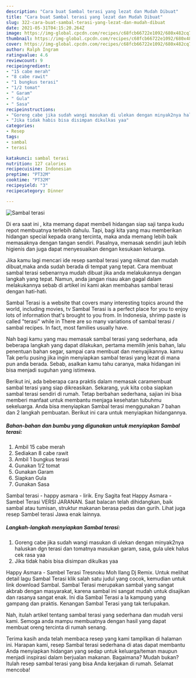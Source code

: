 ```yaml
---
description: "Cara buat Sambal terasi yang lezat dan Mudah Dibuat"
title: "Cara buat Sambal terasi yang lezat dan Mudah Dibuat"
slug: 322-cara-buat-sambal-terasi-yang-lezat-dan-mudah-dibuat
date: 2021-05-31T04:15:20.264Z
image: https://img-global.cpcdn.com/recipes/c68fcb66722e1092/680x482cq70/sambal-terasi-foto-resep-utama.jpg
thumbnail: https://img-global.cpcdn.com/recipes/c68fcb66722e1092/680x482cq70/sambal-terasi-foto-resep-utama.jpg
cover: https://img-global.cpcdn.com/recipes/c68fcb66722e1092/680x482cq70/sambal-terasi-foto-resep-utama.jpg
author: Ralph Ingram
ratingvalue: 4.6
reviewcount: 9
recipeingredient:
- "15 cabe merah"
- "8 cabe rawit"
- "1 bungkus terasi"
- "1/2 tomat"
- " Garam"
- " Gula"
- " Sasa"
recipeinstructions:
- "Goreng cabe jika sudah wangi masukan di ulekan dengan minyak2nya haluskan dgn terasi dan tomatnya masukan garam, sasa, gula ulek halus cek rasa yaa"
- "Jika tidak habis bisa disimpan dikulkas yaa"
categories:
- Resep
tags:
- sambal
- terasi

katakunci: sambal terasi 
nutrition: 127 calories
recipecuisine: Indonesian
preptime: "PT32M"
cooktime: "PT32M"
recipeyield: "3"
recipecategory: Dinner

---
```



![Sambal terasi](https://img-global.cpcdn.com/recipes/c68fcb66722e1092/680x482cq70/sambal-terasi-foto-resep-utama.jpg)

Di era  saat ini , kita memang dapat membeli hidangan siap saji tanpa kudu repot membuatnya terlebih dahulu. Tapi, bagi kita yang mau memberikan hidangan special kepada orang tercinta, maka anda memang lebih baik memasaknya dengan tangan sendiri. Pasalnya, memasak sendiri jauh lebih higienis dan juga dapat menyesuaikan dengan kesukaan keluarga.

Jika kamu lagi mencari ide resep sambal terasi yang nikmat dan mudah dibuat,maka anda sudah berada di tempat yang tepat. Cara membuat sambal terasi  sebenarnya mudah dibuat jika anda melakukannya dengan langkah yang tepat. Namun, anda jangan risau akan gagal dalam melakukannya 
sebab di artikel ini kami akan membahas sambal terasi dengan hati-hati.  

Sambal Terasi is a website that covers many interesting topics around the world, including movies, tv Sambal Terasi is a perfect place for you to enjoy lots of information that&#39;s brought to you from. In Indonesia, shrimp paste is called &#34;terasi&#34; while in There are so many variations of sambal terasi / sambal recipes. In fact, most families usually have.

Nah bagi kamu yang mau memasak sambal terasi yang sederhana, ada beberapa langkah yang dapat dilakukan, pertama memilih jenis bahan, lalu penentuan bahan segar, sampai cara membuat dan menyajikannya. kamu Tak perlu pusing jika ingin menyiapkan sambal terasi yang lezat di mana pun anda berada. Sebab, asalkan kamu  tahu caranya, maka hidangan ini bisa menjadi suguhan yang istimewa.

Berikut ini, ada beberapa cara praktis  dalam memasak caramembuat sambal terasi yang siap dikreasikan. Sekarang, yuk kita coba siapkan sambal terasi sendiri di rumah. Tetap berbahan sederhana, sajian ini bisa memberi manfaat untuk membantu menjaga kesehatan tubuhmu sekeluarga. Anda bisa menyiapkan Sambal terasi menggunakan 7 bahan dan 2 langkah pembuatan. Berikut ini cara untuk menyiapkan hidangannya.

<!--inarticleads1-->

##### Bahan-bahan dan bumbu yang digunakan untuk menyiapkan Sambal terasi:

1. Ambil 15 cabe merah
1. Sediakan 8 cabe rawit
1. Ambil 1 bungkus terasi
1. Gunakan 1/2 tomat
1. Gunakan  Garam
1. Siapkan  Gula
1. Gunakan  Sasa


Sambal terasi - happy asmara - lirik. Eny Sagita feat Happy Asmara - Sambel Terasi VERSI JARANAN. Saat balacan telah dihidangkan, baik sambal atau tumisan, struktur makanan berasa pedas dan gurih. Lihat juga resep Sambel terasi Jawa enak lainnya. 

<!--inarticleads2-->

##### Langkah-langkah menyiapkan Sambal terasi:

1. Goreng cabe jika sudah wangi masukan di ulekan dengan minyak2nya haluskan dgn terasi dan tomatnya masukan garam, sasa, gula ulek halus cek rasa yaa
1. Jika tidak habis bisa disimpan dikulkas yaa


Happy Asmara - Sambel Terasi Tresnoku Moh Ilang Dj Remix. Untuk melihat detail lagu Sambal Terasi klik salah satu judul yang cocok, kemudian untuk link download Sambal. Sambal Terasi merupakan sambal yang sangat akbrab dengan masyarakat, karena sambal ini sangat mudah untuk disajikan dan rasanya sangat enak. Ini dia Sambal Terasi a la kampung yang gampang dan praktis. Kenangan Sambal Terasi yang tak terlupakan. 

Nah, itulah artikel tentang  sambal terasi  yang sederhana dan mudah versi kami. Semoga anda mampu membuatnya dengan hasil yang dapat membuat oreng tercinta di rumah senang. 

Terima kasih anda telah membaca resep yang kami tampilkan di halaman ini. Harapan kami, resep  Sambal terasi sederhana di atas dapat membantu Anda menyiapkan hidangan yang sedap untuk keluarga/teman maupun menjadi inspirasi dalam berjualan makanan. Bagaimana? Mudah bukan? Itulah resep sambal terasi yang bisa Anda kerjakan di rumah. Selamat mencoba!

